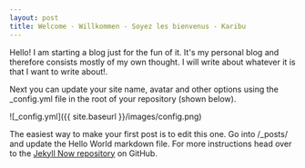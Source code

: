 ```yaml
---
layout: post
title: Welcome - Willkommen - Soyez les bienvenus - Karibu
---
```


Hello! I am starting a blog just for the fun of it. It's my personal blog and therefore consists mostly of my own thought. I will write about whatever it is that I want to write about!.

Next you can update your site name, avatar and other options using the _config.yml file in the root of your repository (shown below).

![_config.yml]({{ site.baseurl }}/images/config.png)

The easiest way to make your first post is to edit this one. Go into /_posts/ and update the Hello World markdown file. For more instructions head over to the [Jekyll Now repository](https://github.com/barryclark/jekyll-now) on GitHub.
